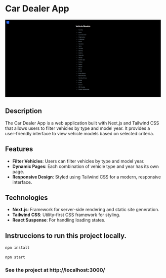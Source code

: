 # Car Dealer App

<p>
  <img src="./public/Screenshot.png" />
</p>

## Description

The Car Dealer App is a web application built with Next.js and Tailwind CSS that allows users to filter vehicles by type and model year. It provides a user-friendly interface to view vehicle models based on selected criteria.

## Features

- **Filter Vehicles**: Users can filter vehicles by type and model year.
- **Dynamic Pages**: Each combination of vehicle type and year has its own page.
- **Responsive Design**: Styled using Tailwind CSS for a modern, responsive interface.

## Technologies

- **Next.js**: Framework for server-side rendering and static site generation.
- **Tailwind CSS**: Utility-first CSS framework for styling.
- **React Suspense**: For handling loading states.

## Instruccions to run this project locally.

```javascript
npm install
```

```javascript
npm start
```

### See the project at http://localhost:3000/
